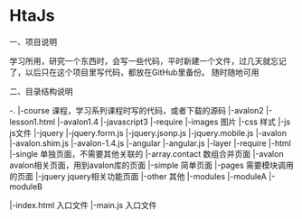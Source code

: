 # HtaJs



一、项目说明

学习所用，研究一个东西时，会写一些代码，平时新建一个文件，过几天就忘记了，以后只在这个项目里写代码，都放在GitHub里备份。
随时随地可用

二、目录结构说明

-.
|-course        课程，学习系列课程时写的代码，或者下载的源码
    |-avalon2
        |-lesson1.html
    |-avalon1.4
    |-javascript3
	|-require
|-images        图片
|-css           样式
|-js            js文件
    |-jquery
        |-jquery.form.js
        |-jquery.jsonp.js
        |-jquery.mobile.js
    |-avalon
        |-avalon.shim.js
        |-avalon-1.4.js
    |-angular
        |-angular.js
    |-layer
    |-require
|-html
    |-single        单独页面，不需要其他关联的
        |-array.contact     数组合并页面
    |-avalon        avalon相关页面，用到avalon库的页面
        |-simple    简单页面
        |-pages     需要模块调用的页面
    |-jquery        jquery相关功能页面
    |-other         其他
|-modules
	|-moduleA
	|-moduleB
	
|-index.html        入口文件
|-main.js           入口文件
